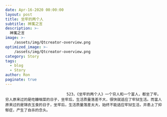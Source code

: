 ```yaml
---
date: Apr-16-2020 00:00:00
layout: post
title: 坐牢的两个人
subtitle: 神寓之言
description: >-
  神寓之言
image: >-
    /assets/img/Qtcreator-overview.png
optimized_image: >-
    /assets/img/Qtcreator-overview.png
category: Story
tags:
  - blog
  - Story
author: Ron
paginate: true
---
```


							　　523，《坐牢的两个人》一个穷人和一个富人，都坐了牢。穷人原来过的是吃糠咽菜的日子，坐牢后，生活质量落差不大，很快就适应了牢狱生活。而富人原来过的是锦衣玉食的日子，坐牢后，生活质量落差太大，始终不能适应牢狱生活，并患上了抑郁症，产生了自杀的念头。
							
							
						